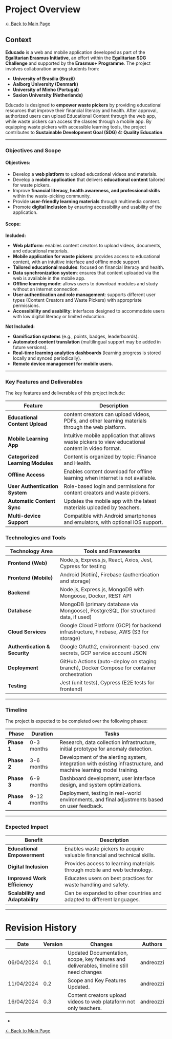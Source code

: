 # Project Overview

[← Back to Main Page](../index.md)

## Context


**Educado** is a web and mobile application developed as part of the **Egalitarian Erasmus Initiative**, an effort within the **Egalitarian SDG Challenge** and supported by the **Erasmus+ Programme**. The project involves collaboration among students from:

- **University of Brasília (Brazil)**  
- **Aalborg University (Denmark)**  
- **University of Minho (Portugal)**  
- **Saxion University (Netherlands)**  

Educado is designed to **empower waste pickers** by providing educational resources that improve their financial literacy and health. After approval, authorized users can upload Educational Content through the web app, while waste pickers can access the classes through a mobile app. By equipping waste pickers with accessible learning tools, the project contributes to **Sustainable Development Goal (SDG) 4: Quality Education**.

---

### Objectives and Scope

#### Objectives:

* Develop a **web platform** to upload educational videos and materials.
* Develop a **mobile application** that delivers **educational content** tailored for waste pickers.
* Improve **financial literacy, health awareness, and professional skills** within the waste-picking community.
* Provide **user-friendly learning materials** through multimedia content.
* Promote **digital inclusion** by ensuring accessibility and usability of the application.

#### Scope:

**Included:**

- **Web platform**: enables content creators to upload videos, documents, and educational materials.
- **Mobile application for waste pickers**: provides access to educational content, with an intuitive interface and offline mode support.
- **Tailored educational modules**: focused on financial literacy and health.
- **Data synchronization system**: ensures that content uploaded via the web is available in the mobile app.
- **Offline learning mode**: allows users to download modules and study without an internet connection.
- **User authentication and role management**: supports different user types (Content Creators and Waste Pickers) with appropriate permissions.
- **Accessibility and usability**: interfaces designed to accommodate users with low digital literacy or limited education.

**Not Included:**

- **Gamification systems** (e.g., points, badges, leaderboards).
- **Automated content translation** (multilingual support may be added in future versions).
- **Real-time learning analytics dashboards** (learning progress is stored locally and synced periodically).
- **Remote device management for mobile users**.

---

### Key Features and Deliverables

The key features and deliverables of this project include:


| **Feature**                            | **Description**                                                                                           |
|----------------------------------------|-----------------------------------------------------------------------------------------------------------|
| **Educational Content Upload**         | content creators can upload videos, PDFs, and other learning materials through the web platform.                 |
| **Mobile Learning App**                | Intuitive mobile application that allows waste pickers to view educational content in video format.      |
| **Categorized Learning Modules**       | Content is organized by topic: Finance and Health.                              |
| **Offline Access**                     | Enables content download for offline learning when internet is not available.                            |
| **User Authentication System**         | Role-based login and permissions for content creators and waste pickers.                                         |
| **Automatic Content Sync**             | Updates the mobile app with the latest materials uploaded by teachers.                                   |
| **Multi-device Support**               | Compatible with Android smartphones and emulators, with optional iOS support.                            |


### Technologies and Tools

| Technology Area        | Tools and Frameworks                                                                 |
|------------------------|---------------------------------------------------------------------------------------|
| **Frontend (Web)**     | Node.js, Express.js, React, Axios, Jest, Cypress for testing                         |
| **Frontend (Mobile)**  | Android (Kotlin), Firebase (authentication and storage)                              |
| **Backend**            | Node.js, Express.js, MongoDB with Mongoose, Docker, REST API                         |
| **Database**           | MongoDB (primary database via Mongoose), PostgreSQL (for structured data, if used)   |
| **Cloud Services**     | Google Cloud Platform (GCP) for backend infrastructure, Firebase, AWS (S3 for storage)|
| **Authentication & Security** | Google OAuth2, environment-based .env secrets, GCP service account JSON              |
| **Deployment**         | GitHub Actions (auto-deploy on staging branch), Docker Compose for container orchestration |
| **Testing**            | Jest (unit tests), Cypress (E2E tests for frontend)                                   |


---

### Timeline

The project is expected to be completed over the following phases:

| Phase             | Duration    | Tasks                                                                                                              |
| ----------------- | ----------- | ------------------------------------------------------------------------------------------------------------------ |
| **Phase 1** | 0-3 months  | Research, data collection infrastructure, initial prototype for anomaly detection.                                 |
| **Phase 2** | 3-6 months  | Development of the alerting system, integration with existing infrastructure, and machine learning model training. |
| **Phase 3** | 6-9 months  | Dashboard development, user interface design, and system optimizations.                                            |
| **Phase 4** | 9-12 months | Deployment, testing in real-world environments, and final adjustments based on user feedback.                      |

---

### Expected Impact


| Benefit                          | Description                                                               |
|----------------------------------|---------------------------------------------------------------------------|
| **Educational Empowerment**      | Enables waste pickers to acquire valuable financial and technical skills. |
| **Digital Inclusion**            | Provides access to learning materials through mobile and web technology.  |
| **Improved Work Efficiency**     | Educates users on best practices for waste handling and safety.          |
| **Scalability and Adaptability** | Can be expanded to other countries and adapted to different languages.  |

---


# Revision History

| Date       | Version | Changes                           | Authors |
| ---------- | ------- | --------------------------------- | ------- |
| 06/04/2024 | 0.1     | Updated Documentation, scope, key features and deliverables, timeline  still need changes   |     andreozzi    |
| 11/04/2024 | 0.2     | Scope and Key Features Updated.   | andreozzi |
| 16/04/2024 | 0.3     | Content creators upload videos to web plataform not only teachers.   | andreozzi |
-

[← Back to Main Page](../index.md)

